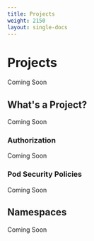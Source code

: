 ```yaml
---
title: Projects
weight: 2150
layout: single-docs
---
```


# Projects

Coming Soon

## What's a Project?

Coming Soon

### Authorization

Coming Soon

### Pod Security Policies

Coming Soon

## Namespaces

Coming Soon
